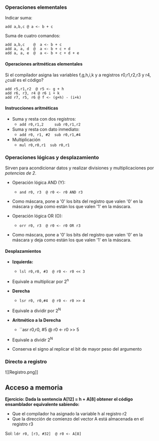 ### Operaciones elementales

Indicar suma:
```
add a,b,c @ a <- b + c
```

Suma de cuatro comandos:
```
add a,b,c    @  a <- b + c
add a, a, d  @  a <- b + c + d 
add a, a, e  @  a <- b + c + d + e
```

#### Operaciones aritméticas elementales

Si el compilador asigna las variables f,g,h,i,k y a registros r0,r1,r2,r3 y r4, ¿cuál es el código?

```armasm
add r5,r1,r2  @ r5 <- g + h
add r6, r3, r4 @ r6 i + k
add r7, r5, r6 @ f <- (g+h) - (i+k)
```

#### Instrucciones aritméticas
* Suma y resta con dos registros:
	* ``add r0,r1,2     sub r0,r1,r2``
* Suma y resta con dato inmediato:
	* ``add r0, r1, #2  sub r0,r1,#4``
* Multiplicación
	* ``mul r0,r0,r1  sub r0,r1``

### Operaciones lógicas y desplazamiento

Sirven para acondicionar datos y realizar divisiones y multiplicaciones por *potencias de 2*.

* Operación lógica AND (Y):
	* ``and r0, r3  @ r0 <- r0 AND r3``
* Como máscara, pone a '0' los bits del registro que valen '0' en la máscara y deja como están los que valen '1' en la máscara.

* Operación lógica OR (O):
	* ``orr r0, r3  @ r0 <- r0 OR r3``
* Como máscara, pone a '0' los bits del registro que valen '0' en la máscara y deja como están los que valen '1' en la máscara.

#### Desplazamientos

* **Izquierda:**
	* ``lsl r0,r0, #3  @ r0 <- r0 << 3``
* Equivale a multiplicar por 2<sup>n</sup>

* **Derecha**
	* ``lsr r0, r0,#4  @ r0 <- r0 >> 4``
* Equivale a dividir por 2<sup>N</sup>

* **Aritmético a la Derecha**
	* ``asr r0,r0, #5  @ r0 <- r0 >> 5
* Equivale a dividir 2<sup>N</sup>
* Conserva el signo al replicar el bit de mayor peso del argumento

### Directo a registro

![[Registro.png]]

## Acceso a memoria
**Ejercicio: Dada la sentencia A[12] = h + A[8] obtener el código ensamblador equivalente sabiendo:**
* Que el compilador ha asignado la variable h al registro r2 
* Que la dirección de comienzo del vector A está almacenada en el registro r3

Sol: ``ldr r0, [r3, #32]  @ r0 <- A[8]``

